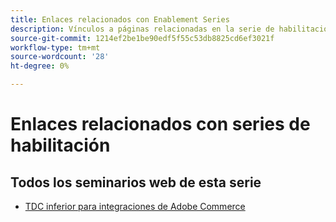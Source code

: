 ```yaml
---
title: Enlaces relacionados con Enablement Series
description: Vínculos a páginas relacionadas en la serie de habilitación
source-git-commit: 1214ef2be1be90edf5f55c53db8825cd6ef3021f
workflow-type: tm+mt
source-wordcount: '28'
ht-degree: 0%

---
```


# Enlaces relacionados con series de habilitación

## Todos los seminarios web de esta serie

* [TDC inferior para integraciones de Adobe Commerce](../enablement-series/lower-total-cost-of-owership-commerce-integrations.md)
